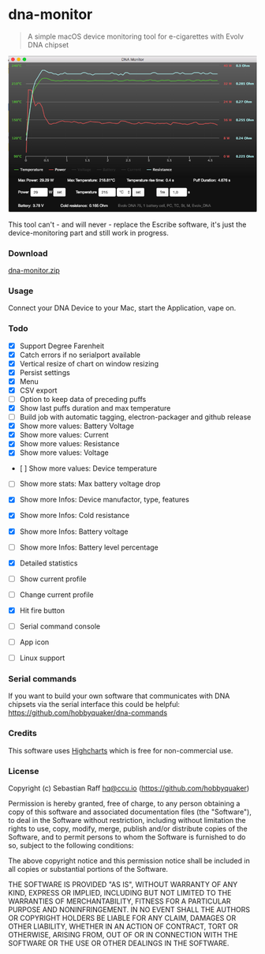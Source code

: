 # dna-monitor

> A simple macOS device monitoring tool for e-cigarettes with Evolv DNA chipset 

![Screenshot](screenshot.png "Screenshot")


This tool can't - and will never - replace the Escribe software, it's just the device-monitoring part and still work in 
progress.


### Download

[dna-monitor.zip](https://github.com/hobbyquaker/dna-monitor/releases/latest)


### Usage

Connect your DNA Device to your Mac, start the Application, vape on.


### Todo

* [x] Support Degree Farenheit
* [x] Catch errors if no serialport available
* [x] Vertical resize of chart on window resizing
* [x] Persist settings
* [x] Menu
* [x] CSV export
* [ ] Option to keep data of preceding puffs
* [x] Show last puffs duration and max temperature
* [ ] Build job with automatic tagging, electron-packager and github release
* [x] Show more values: Battery Voltage
* [x] Show more values: Current
* [x] Show more values: Resistance
* [x] Show more values: Voltage
* [ ] Show more values: Device temperature
* [ ] Show more stats: Max battery voltage drop
* [x] Show more Infos: Device manufactor, type, features
* [x] Show more Infos: Cold resistance
* [x] Show more Infos: Battery voltage
* [ ] Show more Infos: Battery level percentage
* [x] Detailed statistics
* [ ] Show current profile
* [ ] Change current profile
* [x] Hit fire button
* [ ] Serial command console
* [ ] App icon
* [ ] Linux support


### Serial commands

If you want to build your own software that communicates with DNA chipsets via the serial interface this could be 
helpful: https://github.com/hobbyquaker/dna-commands


### Credits

This software uses [Highcharts](http://www.highcharts.com/) which is free for non-commercial use.


### License

Copyright (c) Sebastian Raff <hq@ccu.io> (https://github.com/hobbyquaker)

Permission is hereby granted, free of charge, to any person obtaining a copy
of this software and associated documentation files (the "Software"), to deal
in the Software without restriction, including without limitation the rights
to use, copy, modify, merge, publish and/or distribute copies of the Software, 
and to permit persons to whom the Software is furnished to do so, subject to the 
following conditions:

The above copyright notice and this permission notice shall be included in
all copies or substantial portions of the Software.

THE SOFTWARE IS PROVIDED "AS IS", WITHOUT WARRANTY OF ANY KIND, EXPRESS OR
IMPLIED, INCLUDING BUT NOT LIMITED TO THE WARRANTIES OF MERCHANTABILITY,
FITNESS FOR A PARTICULAR PURPOSE AND NONINFRINGEMENT. IN NO EVENT SHALL THE
AUTHORS OR COPYRIGHT HOLDERS BE LIABLE FOR ANY CLAIM, DAMAGES OR OTHER
LIABILITY, WHETHER IN AN ACTION OF CONTRACT, TORT OR OTHERWISE, ARISING FROM,
OUT OF OR IN CONNECTION WITH THE SOFTWARE OR THE USE OR OTHER DEALINGS IN
THE SOFTWARE. 
